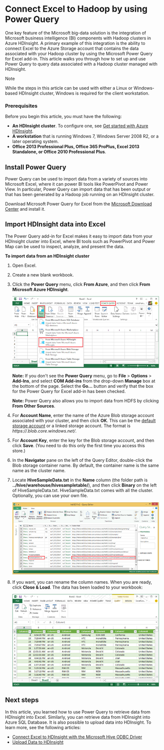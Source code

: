 <properties
    pageTitle="Connect Excel to Hadoop with Power Query | Microsoft Azure"
    description="Learn how to take advantage of business intelligence components and use Power Query for Excel to access data stored in Hadoop on HDInsight."
    services="hdinsight"
    documentationCenter=""
    tags="azure-portal"
    authors="mumian"
    manager="paulettm"
    editor="cgronlun"/>

<tags
    ms.service="hdinsight"
    ms.workload="big-data"
    ms.tgt_pltfrm="na"
    ms.devlang="na"
    ms.topic="article"
    ms.date="01/28/2016"
    ms.author="jgao"/>


# Connect Excel to Hadoop by using Power Query
One key feature of the Microsoft big-data solution is the integration of Microsoft business intelligence (BI) components with Hadoop clusters in Azure HDInsight. A primary example of this integration is the ability to connect Excel to the Azure Storage account that contains the data associated with your Hadoop cluster by using the Microsoft Power Query for Excel add-in. This article walks you through how to set up and use Power Query to query data associated with a Hadoop cluster managed with HDInsight.

> [!NOTE]
> While the steps in this article can be used with either a Linux or Windows-based HDInsight cluster, Windows is required for the client workstation.
> 
> 
### Prerequisites
Before you begin this article, you must have the following:

* **An HDInsight cluster**. To configure one, see [Get started with Azure HDInsight](../hdinsight-get-started.md).
* **A workstation** that is running Windows 7, Windows Server 2008 R2, or a later operating system.
* **Office 2013 Professional Plus, Office 365 ProPlus, Excel 2013 Standalone, or Office 2010 Professional Plus**.

## Install Power Query
Power Query can be used to import data from a variety of sources into Microsoft Excel, where it can power BI tools like PowerPivot and Power View. In particular, Power Query can import data that has been output or that has been generated by a Hadoop job running on an HDInsight cluster.

Download Microsoft Power Query for Excel from the [Microsoft Download Center](http://go.microsoft.com/fwlink/?LinkID=286689) and install it.

## Import HDInsight data into Excel
The Power Query add-in for Excel makes it easy to import data from your HDInsight cluster into Excel, where BI tools such as PowerPivot and Power Map can be used to inspect, analyze, and present the data.

**To import data from an HDInsight cluster**

1. Open Excel.

2. Create a new blank workbook.

3. Click the **Power Query** menu, click **From Azure**, and then click **From Microsoft Azure HDInsight**.

    ![HDI.PowerQuery.SelectHdiSource][image-hdi-powerquery-hdi-source]

    **Note:** If you don't see the **Power Query** menu, go to **File** > **Options** > **Add-Ins**, and select **COM Add-ins** from the drop-down **Manage** box at the bottom of the page. Select the **Go...** button and verify that the box for the Power Query for Excel add-in has been checked.

    **Note:** Power Query also allows you to import data from HDFS by clicking **From Other Sources**.

4. For **Account Name**, enter the name of the Azure Blob storage account associated with your cluster, and then click **OK**. This can be the [default storage account](hdinsight-administer-use-management-portal.md#find-the-default-storage-account) or a linked storage account.  The format is *https://<StorageAccountName>.blob.core.windows.net/*.

5. For **Account Key**, enter the key for the Blob storage account, and then click **Save**. (You need to do this only the first time you access this store.)

6. In the **Navigator** pane on the left of the Query Editor, double-click the Blob storage container name. By default, the container name is the same name as the cluster name.

7. Locate **HiveSampleData.txt** in the **Name** column (the folder path is **../hive/warehouse/hivesampletable/**), and then click **Binary** on the left of HiveSampleData.txt. HiveSampleData.txt comes with all the cluster. Optionally, you can use your own file.

    ![HDI.PowerQuery.ImportData][image-hdi-powerquery-importdata]

8. If you want, you can rename the column names. When you are ready, click **Close & Load**.  The data has been loaded to your workbook:

    ![HDI.PowerQuery.ImportedTable][image-hdi-powerquery-imported-table]


## Next steps
In this article, you learned how to use Power Query to retrieve data from HDInsight into Excel. Similarly, you can retrieve data from HDInsight into Azure SQL Database. It is also possible to upload data into HDInsight. To learn more, see the following articles:

* [Connect Excel to HDInsight with the Microsoft Hive ODBC Driver](hdinsight-connect-excel-hive-ODBC-driver.md)
* [Upload Data to HDInsight](hdinsight-upload-data.md)

[hdinsight-ODBC]: hdinsight-connect-excel-hive-ODBC-driver.md
[hdinsight-get-started]: ../hdinsight-get-started.md
[hdinsight-upload-data]: hdinsight-upload-data.md

[image-hdi-powerquery-hdi-source]: ./media/hdinsight-connect-excel-power-query/HDI.PowerQuery.SelectHdiSource.png
[image-hdi-powerquery-importdata]: ./media/hdinsight-connect-excel-power-query/HDI.PowerQuery.ImportData.png
[image-hdi-powerquery-imported-table]: ./media/hdinsight-connect-excel-power-query/HDI.PowerQuery.ImportedTable.PNG

[powerquery-download]: http://go.microsoft.com/fwlink/?LinkID=286689
